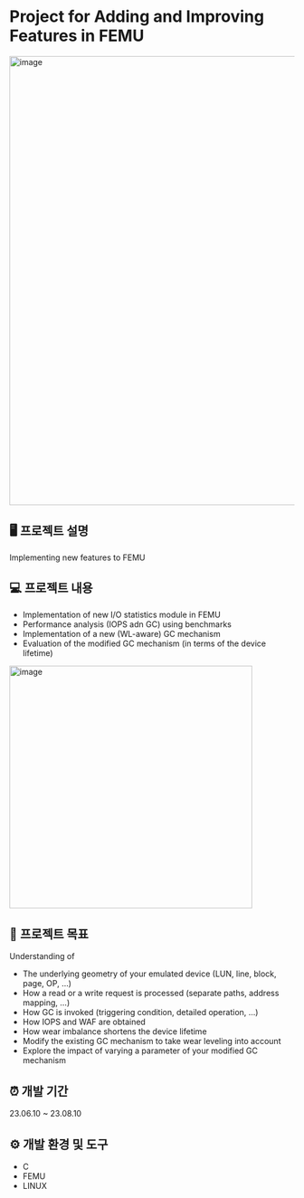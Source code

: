 # Project for Adding and Improving Features in FEMU

<img width="794" alt="image" src="https://github.com/sh3866/data_analytics_project/assets/86151442/d225ec88-615b-4b7b-aafb-e104202cbc50">

## 🖥️ 프로젝트 설명
Implementing new features to FEMU

## 💻 프로젝트 내용
- Implementation of new I/O statistics module in FEMU
- Performance analysis (IOPS adn GC) using benchmarks
- Implementation of a new (WL-aware) GC mechanism
- Evaluation of the modified GC mechanism (in terms of the device lifetime)

<img width="429" alt="image" src="https://github.com/sh3866/data_analytics_project/assets/86151442/6d0c2d1b-213a-4625-a77e-f48a6fb77351">

## 🥅 프로젝트 목표
Understanding of
- The underlying geometry of your emulated device (LUN, line, block, page, OP, …)
- How a read or a write request is processed (separate paths, address mapping, …)
- How GC is invoked (triggering condition, detailed operation, …)
- How IOPS and WAF are obtained
- How wear imbalance shortens the device lifetime
- Modify the existing GC mechanism to take wear leveling into account
- Explore the impact of varying a parameter of your modified GC mechanism

## ⏰ 개발 기간
23.06.10 ~ 23.08.10

## ⚙️ 개발 환경 및 도구
- C
- FEMU
- LINUX
